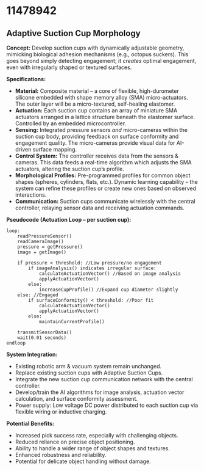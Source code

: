 # 11478942

## Adaptive Suction Cup Morphology

**Concept:** Develop suction cups with dynamically adjustable geometry, mimicking biological adhesion mechanisms (e.g., octopus suckers). This goes beyond simply detecting engagement; it *creates* optimal engagement, even with irregularly shaped or textured surfaces.

**Specifications:**

*   **Material:** Composite material – a core of flexible, high-durometer silicone embedded with shape memory alloy (SMA) micro-actuators. The outer layer will be a micro-textured, self-healing elastomer.
*   **Actuation:** Each suction cup contains an array of miniature SMA actuators arranged in a lattice structure beneath the elastomer surface. Controlled by an embedded microcontroller.
*   **Sensing:** Integrated pressure sensors *and* micro-cameras within the suction cup body, providing feedback on surface conformity and engagement quality. The micro-cameras provide visual data for AI-driven surface mapping.
*   **Control System:** The controller receives data from the sensors & cameras. This data feeds a real-time algorithm which adjusts the SMA actuators, altering the suction cup’s profile.
*   **Morphological Profiles:** Pre-programmed profiles for common object shapes (spheres, cylinders, flats, etc.).  Dynamic learning capability – the system can refine these profiles or create new ones based on observed interactions.
*   **Communication:** Suction cups communicate wirelessly with the central controller, relaying sensor data and receiving actuation commands.

**Pseudocode (Actuation Loop – per suction cup):**

```
loop:
    readPressureSensor()
    readCameraImage()
    pressure = getPressure()
    image = getImage()

    if pressure < threshold: //Low pressure/no engagement
        if imageAnalysis() indicates irregular surface:
            calculateActuationVector() //Based on image analysis
            applyActuationVector()
        else:
            increaseCupProfile() //Expand cup diameter slightly
    else: //Engaged
        if surfaceConformity() < threshold: //Poor fit
            calculateActuationVector()
            applyActuationVector()
        else:
            maintainCurrentProfile()

    transmitSensorData()
    wait(0.01 seconds)
endloop
```

**System Integration:**

*   Existing robotic arm & vacuum system remain unchanged.
*   Replace existing suction cups with Adaptive Suction Cups.
*   Integrate the new suction cup communication network with the central controller.
*   Develop/train the AI algorithms for image analysis, actuation vector calculation, and surface conformity assessment.
*   Power supply: Low voltage DC power distributed to each suction cup via flexible wiring or inductive charging.

**Potential Benefits:**

*   Increased pick success rate, especially with challenging objects.
*   Reduced reliance on precise object positioning.
*   Ability to handle a wider range of object shapes and textures.
*   Enhanced robustness and reliability.
*   Potential for delicate object handling without damage.